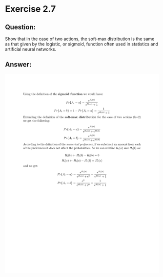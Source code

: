 # Exercise 2.7

## Question:
Show that in the case of two actions, the soft-max distribution is the same as
that given by the logistic, or sigmoid, function often used in statistics and
artificial neural networks.

## Answer:

![Exercise 2.7 solution](images/Exercise_2_7.png)

